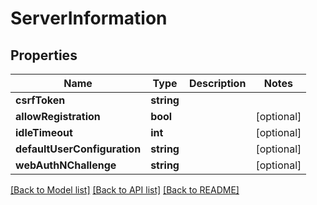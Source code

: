 # ServerInformation

## Properties
Name | Type | Description | Notes
------------ | ------------- | ------------- | -------------
**csrfToken** | **string** |  | 
**allowRegistration** | **bool** |  | [optional] 
**idleTimeout** | **int** |  | [optional] 
**defaultUserConfiguration** | **string** |  | [optional] 
**webAuthNChallenge** | **string** |  | [optional] 

[[Back to Model list]](../README.md#documentation-for-models) [[Back to API list]](../README.md#documentation-for-api-endpoints) [[Back to README]](../README.md)


